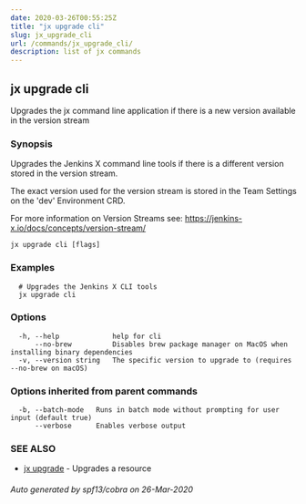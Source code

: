 ```yaml
---
date: 2020-03-26T00:55:25Z
title: "jx upgrade cli"
slug: jx_upgrade_cli
url: /commands/jx_upgrade_cli/
description: list of jx commands
---
```

## jx upgrade cli

Upgrades the jx command line application if there is a new version available in the version stream

### Synopsis

Upgrades the Jenkins X command line tools if there is a different version stored in the version stream. 

The exact version used for the version stream is stored in the Team Settings on the 'dev' Environment CRD. 

For more information on Version Streams see: https://jenkins-x.io/docs/concepts/version-stream/

```
jx upgrade cli [flags]
```

### Examples

```
  # Upgrades the Jenkins X CLI tools
  jx upgrade cli
```

### Options

```
  -h, --help             help for cli
      --no-brew          Disables brew package manager on MacOS when installing binary dependencies
  -v, --version string   The specific version to upgrade to (requires --no-brew on macOS)
```

### Options inherited from parent commands

```
  -b, --batch-mode   Runs in batch mode without prompting for user input (default true)
      --verbose      Enables verbose output
```

### SEE ALSO

* [jx upgrade](/commands/jx_upgrade/)	 - Upgrades a resource

###### Auto generated by spf13/cobra on 26-Mar-2020
